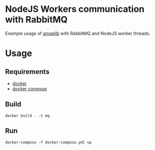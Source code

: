 # NodeJS Workers communication with RabbitMQ
Example usage of [amqplib](https://github.com/squaremo/amqp.node) with RabbitMQ and NodeJS worker threads.

# Usage

## Requirements

* [docker](https://docs.docker.com/engine/install/ubuntu/)
* [docker compose](https://docs.docker.com/compose/install/)

## Build

```
docker build . -t mq
```

## Run
```
docker-compose -f docker-compose.yml up
```
